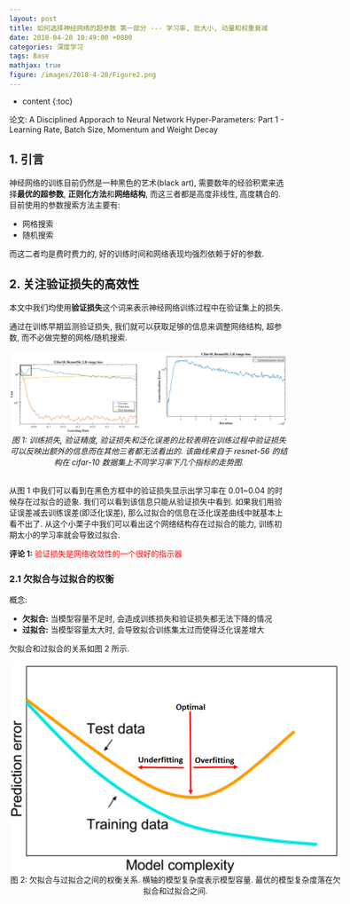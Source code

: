 ```yaml
---
layout: post
title: 如何选择神经网络的超参数 第一部分 --- 学习率, 批大小, 动量和权重衰减
date: 2018-04-20 10:49:00 +0800
categories: 深度学习
tags: Base
mathjax: true
figure: /images/2018-4-20/Figure2.png
---
```


* content
{:toc}

论文: A Disciplined Apporach to Neural Network Hyper-Parameters: Part 1 - Learning Rate, Batch Size, Momentum and Weight Decay


## 1. 引言

神经网络的训练目前仍然是一种黑色的艺术(black art), 需要数年的经验积累来选择**最优的超参数**, **正则化方法**和**网络结构**, 而这三者都是高度非线性, 高度耦合的. 目前使用的参数搜索方法主要有:

*   网格搜索
*   随机搜索

而这二者均是费时费力的, 好的训练时间和网络表现均强烈依赖于好的参数. 



## 2. 关注验证损失的高效性

本文中我们均使用**验证损失**这个词来表示神经网络训练过程中在验证集上的损失. 

通过在训练早期监测验证损失, 我们就可以获取足够的信息来调整网络结构, 超参数, 而不必做完整的网格/随机搜索.


<img src="/images/2018/04/Figure1.png" />
<center><em>图 1: 训练损失, 验证精度, 验证损失和泛化误差的比较表明在训练过程中验证损失可以反映出额外的信息而在其他三者都无法看出的. 该曲线来自于 resnet-56 的结构在 cifar-10 数据集上不同学习率下几个指标的走势图.</em></center><br />

从图 1 中我们可以看到在黑色方框中的验证损失显示出学习率在 0.01~0.04 的时候存在过拟合的迹象. 我们可以看到该信息只能从验证损失中看到. 如果我们用验证误差减去训练误差(即泛化误差), 那么过拟合的信息在泛化误差曲线中就基本上看不出了. 从这个小栗子中我们可以看出这个网络结构存在过拟合的能力, 训练初期太小的学习率就会导致过拟合. 

**评论 1:** <span style="color:red">验证损失是网络收敛性的一个很好的指示器</span>

### 2.1 欠拟合与过拟合的权衡

概念:

*   **欠拟合:** 当模型容量不足时, 会造成训练损失和验证损失都无法下降的情况
*   **过拟合:** 当模型容量太大时, 会导致拟合训练集太过而使得泛化误差增大 

欠拟合和过拟合的关系如图 2 所示.

<figure>
<img src="/images/2018/04/Figure2.png"/>
<figcaption>图 2: 欠拟合与过拟合之间的权衡关系. 横轴的模型复杂度表示模型容量. 最优的模型复杂度落在欠拟合和过拟合之间.</figcaption>
</figure>



<style type="text/css">
figure {
    display: block;
    width: 600px;
    margin-left: auto;
    margin-right: auto;
}
figure img {
    vertical-align: top;
}
figure figcaption {
    width: 600px;
    text-align: center;
}
</style>
